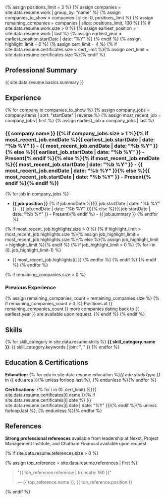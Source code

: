{% assign positions_limit = 3 %}
{% assign companies = site.data.resume.work | group_by: "name" %}
{% assign companies_to_show = companies | slice: 0, positions_limit %}
{% assign remaining_companies = companies | slice: positions_limit, 100 %}
{% if site.data.resume.work.size > 0 %}
{% assign earliest_position = site.data.resume.work | last %}
{% assign earliest_year = earliest_position.startDate | date: "%Y" %}
{% endif %}
{% assign highlight_limit = 0 %}
{% assign cert_limit = 4 %}
{% if site.data.resume.certificates.size < cert_limit %}{% assign cert_limit = site.data.resume.certificates.size %}{% endif %}

## Professional Summary

{{ site.data.resume.basics.summary }}

## Experience

{% for company in companies_to_show %}
{% assign company_jobs = company.items | sort: "startDate" | reverse %}
{% assign most_recent_job = company_jobs | first %}
{% assign earliest_job = company_jobs | last %}

### {{ company.name }} ({% if company_jobs.size > 1 %}{% if most_recent_job.endDate %}{{ earliest_job.startDate | date: "%b %Y" }} - {{ most_recent_job.endDate | date: "%b %Y" }}{% else %}{{ earliest_job.startDate | date: "%b %Y" }} - Present{% endif %}{% else %}{% if most_recent_job.endDate %}{{ most_recent_job.startDate | date: "%b %Y" }} - {{ most_recent_job.endDate | date: "%b %Y" }}{% else %}{{ most_recent_job.startDate | date: "%b %Y" }} - Present{% endif %}{% endif %})
{% for job in company_jobs %}
- **{{ job.position }}** {% if job.endDate %}({{ job.startDate | date: "%b %Y" }} - {{ job.endDate | date: "%b %Y" }}){% else %}({{ job.startDate | date: "%b %Y" }} - Present){% endif %} - {{ job.summary }}
{% endfor %}

{% if most_recent_job.highlights.size > 0 %}
{% if highlight_limit > most_recent_job.highlights.size %}{% assign job_highlight_limit = most_recent_job.highlights.size %}{% else %}{% assign job_highlight_limit = highlight_limit %}{% endif %}
{% if job_highlight_limit > 0 %}
{% for i in (0..job_highlight_limit-1) %}
- {{ most_recent_job.highlights[i] }}
{% endfor %}
{% endif %}
{% endif %}
{% endfor %}

{% if remaining_companies.size > 0 %}
### Previous Experience

{% assign remaining_companies_count = remaining_companies.size %}
{% if remaining_companies_count > 0 %}
Positions at {{ remaining_companies_count }} more companies dating back to {{ earliest_year }} are available upon request.
{% endif %}
{% endif %}

## Skills

{% for skill_category in site.data.resume.skills %}
**{{ skill_category.name }}**: {{ skill_category.keywords | join: ", " }}
{% endfor %}

## Education & Certifications

**Education:** {% for edu in site.data.resume.education %}_{{ edu.studyType }}_ in {{ edu.area }}{% unless forloop.last %}, {% endunless %}{% endfor %}

**Certifications:** {% for i in (0..cert_limit) %}{{ site.data.resume.certificates[i].name }}{% if site.data.resume.certificates[i].date %} ({{ site.data.resume.certificates[i].date | date: "%Y" }}){% endif %}{% unless forloop.last %}, {% endunless %}{% endfor %}

## References

**Strong professional references** available from leadership at Nexxt, Project Management Institute, and Chatham Financial available upon request.

{% if site.data.resume.references.size > 0 %}

{% assign top_reference = site.data.resume.references | first %}
> "{{ top_reference.reference | truncate: 180 }}"
> 
> — {{ top_reference.name }}, {{ top_reference.position }}

{% endif %}
